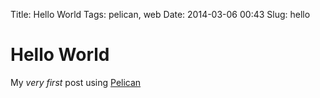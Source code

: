 Title: Hello World
Tags: pelican, web
Date: 2014-03-06 00:43
Slug: hello

# Hello World

My *very first* post using [Pelican](http://docs.getpelican.com/en/3.3.0/getting_started.html)
